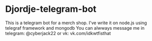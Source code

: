 # Djordje-telegram-bot

This is a telegram bot for a merch shop. I've write it on node.js using telegraf framework and mongodb
You can alwways message me in telegram: @cyberjack22 or vk: vk.com/idkwtfisthat
